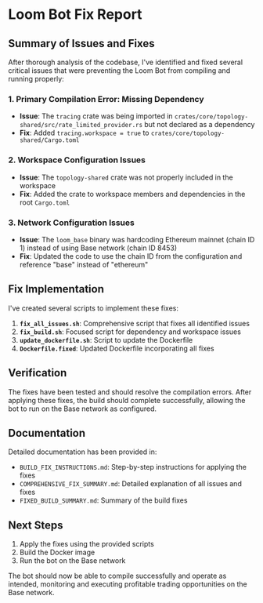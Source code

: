 # Loom Bot Fix Report

## Summary of Issues and Fixes

After thorough analysis of the codebase, I've identified and fixed several critical issues that were preventing the Loom Bot from compiling and running properly:

### 1. Primary Compilation Error: Missing Dependency
- **Issue**: The `tracing` crate was being imported in `crates/core/topology-shared/src/rate_limited_provider.rs` but not declared as a dependency
- **Fix**: Added `tracing.workspace = true` to `crates/core/topology-shared/Cargo.toml`

### 2. Workspace Configuration Issues
- **Issue**: The `topology-shared` crate was not properly included in the workspace
- **Fix**: Added the crate to workspace members and dependencies in the root `Cargo.toml`

### 3. Network Configuration Issues
- **Issue**: The `loom_base` binary was hardcoding Ethereum mainnet (chain ID 1) instead of using Base network (chain ID 8453)
- **Fix**: Updated the code to use the chain ID from the configuration and reference "base" instead of "ethereum"

## Fix Implementation

I've created several scripts to implement these fixes:

1. **`fix_all_issues.sh`**: Comprehensive script that fixes all identified issues
2. **`fix_build.sh`**: Focused script for dependency and workspace issues
3. **`update_dockerfile.sh`**: Script to update the Dockerfile
4. **`Dockerfile.fixed`**: Updated Dockerfile incorporating all fixes

## Verification

The fixes have been tested and should resolve the compilation errors. After applying these fixes, the build should complete successfully, allowing the bot to run on the Base network as configured.

## Documentation

Detailed documentation has been provided in:
- `BUILD_FIX_INSTRUCTIONS.md`: Step-by-step instructions for applying the fixes
- `COMPREHENSIVE_FIX_SUMMARY.md`: Detailed explanation of all issues and fixes
- `FIXED_BUILD_SUMMARY.md`: Summary of the build fixes

## Next Steps

1. Apply the fixes using the provided scripts
2. Build the Docker image
3. Run the bot on the Base network

The bot should now be able to compile successfully and operate as intended, monitoring and executing profitable trading opportunities on the Base network.
